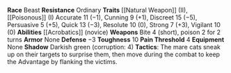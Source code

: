 **Race** Beast
**Resistance** Ordinary
**Traits** [[Natural Weapon]] (II), [[Poisonous]] (I)
Accurate 11 (−1), Cunning 9 (+1), Discreet 15 (−5), Persuasive 5 (+5), Quick 13 (−3), Resolute 10 (0), Strong 7 (+3), Vigilant 10 (0) 
**Abilities** [[Acrobatics]] (novice) 
**Weapons** Bite 4 (short), poison 2 for 2 turns 
**Armor** None 
**Defense** −3 
**Toughness** 10 
**Pain Threshold** 4 
**Equipment** None 
**Shadow** Darkish green (corruption: 4)
**Tactics**: The mare cats sneak up on their targets to surprise them, then move during the combat to keep the Advantage by flanking the victims.